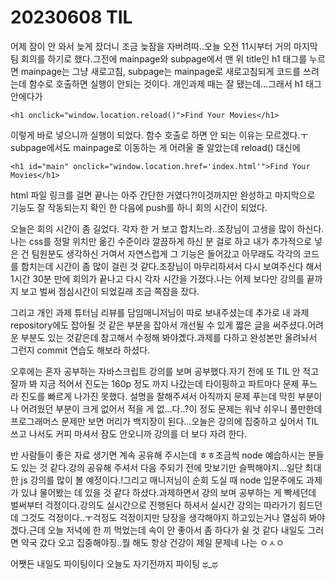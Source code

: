 # 20230608 TIL

어제 잠이 안 와서 늦게 잤더니 조금 늦잠을 자버려따..오늘 오전 11시부터 거의 마지막 팀 회의를 하기로 했다.그전에 mainpage와 subpage에서 맨 위 title인 h1 태그를 누르면 mainpage는 그냥 새로고침, subpage는 mainpage로 새로고침되게 코드를 쓰려는데 함수로 호출하면 실행이 안되는 것이다. 개인과제 때는 잘 됐는데...그래서 h1 태그 안에다가

    <h1 onclick="window.location.reload()">Find Your Movies</h1>

이렇게 바로 넣으니까 실행이 되었다. 함수 호출로 하면 안 되는 이유는 모르겠다.ㅜsubpage에서도 mainpage로 이동하는 게 어려울 줄 알았는데 reload() 대신에

    <h1 id="main" onclick="window.location.href='index.html'">Find Your Movies</h1>

html 파일 링크를 걸면 끝나는 아주 간단한 거였다?!이것까지만 완성하고 마지막으로 기능도 잘 작동되는지 확인 한 다음에 push를 하니 회의 시간이 되었다.

오늘은 회의 시간이 좀 길었다. 각자 한 거 보고 합치느라..조장님이 고생을 많이 하신다.나는 css를 정말 위치만 옮긴 수준이라 깔끔하게 하신 분 걸로 하고 내가 추가적으로 넣은 건 팀원분도 생각하신 거여서 자연스럽게 그 기능은 들어갔고 아무래도 각각의 코드를 합치는데 시간이 좀 많이 걸린 것 같다.조장님이 마무리하셔서 다시 보여주신다 해서 1시간 30분 만에 회의가 끝나고 다시 각자 시간을 가졌다.나는 어제 보다만 강의를 끝까지 보고 벌써 점심시간이 되었길래 조금 쪽잠을 잤다.

그리고 개인 과제 튜터님 리뷰를 담임매니저님이 따로 보내주셨는데 추가로 내 과제 repository에도 잡아될 것 같은 부분을 잡아서 개선될 수 있게 짧은 글을 써주셨다.어려운 부분도 있는 것같은데 참고해서 수정해 봐야곘다.과제를 다하고 완성본만 올려놔서 그런지 commit 연습도 해보라 하셨다.

오후에는 혼자 공부하는 자바스크립트 강의를 보며 공부했다.자기 전에 또 TIL 안 적고 잘까 봐 지금 적어서 진도는 160p 정도 까지 나갔는데 타이핑하고 파트마다 문제 푸느라 진도를 빠르게 나가진 못했다. 설명을 잘해주셔서 아직까지 문제 푸는데 막힌 부분이나 어려웠던 부분이 크게 없어서 적을 게 없...다..?이 정도 문제는 워낙 쉬우니 풀만한데 프로그래머스 문제만 보면 머리가 백지장이 된다...오늘은 강의에 집중하고 싶어서 TIL쓰고 나서도 커피 마셔서 잠도 안오니까 강의를 더 보다 자려 한다.

반 사람들이 좋은 자료 생기면 계속 공유해 주시는데 ㅎㅎ조금씩 node 예습하시는 분들도 있는 것 같다.강의 공유해 주셔서 다음 주되기 전에 맛보기만 슬쩍해야지...일단 최대한 js 강의를 많이 볼 예정이다.!그리고 매니저님이 순회 도실 때 node 입문주에도 과제가 있냐 물어봤는 데 있을 것 같다 하셨다.과제하면서 강의 보며 공부하는 게 빡세던데 벌써부터 걱정이다.강의도 실시간으로 진행된다 하셔서 실시간 강의는 따라가기 힘드던데 그것도 걱정이다..ㅜ걱정도 걱정이지만 당장을 생각해야지 하고있는거나 열심히 봐야겠다.근데 오늘 저녁에 한 끼 먹었는데 속이 안 좋아서 좀 하다가 쉴 것 같다 내일도 그러면 약국 갔다 오고 집중해야징..뭘 해도 항상 건강이 제일 문제네 나는 ㅇㅅㅇ

어쨋든 내일도 파이팅이다 오늘도 자기전까지 파이팅 ಥ_ಥ
